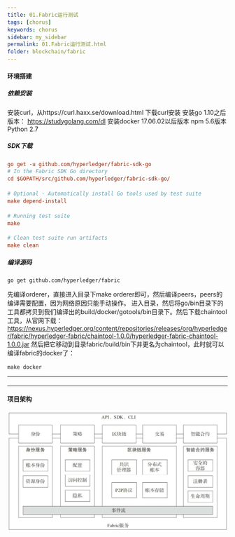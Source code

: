 ```yaml
---
title: 01.Fabric运行测试
tags: [chorus]
keywords: chorus
sidebar: my_sidebar
permalink: 01.Fabric运行测试.html
folder: blockchain/fabric
---
```


#### 环境搭建
##### 依赖安装
安装curl，从https://curl.haxx.se/download.html 下载curl安装
安装go 1.10之后版本： https://studygolang.com/dl 
安装docker 17.06.02以后版本
npm 5.6版本
Python 2.7
##### SDK下载
```ini
go get -u github.com/hyperledger/fabric-sdk-go
# In the Fabric SDK Go directory
cd $GOPATH/src/github.com/hyperledger/fabric-sdk-go/

# Optional - Automatically install Go tools used by test suite
make depend-install

# Running test suite
make

# Clean test suite run artifacts
make clean
```
##### 编译源码
```
go get github.com/hyperledger/fabric
```
先编译orderer，直接进入目录下make orderer即可，然后编译peers，peers的编译需要配置，因为网络原因只能手动操作。
进入目录，然后将go/bin目录下的工具都拷贝到我们编译出的build/docker/gotools/bin目录下。然后下载chaintool工具，从官网下载：
https://nexus.hyperledger.org/content/repositories/releases/org/hyperledger/fabric/hyperledger-fabric/chaintool-1.0.0/hyperledger-fabric-chaintool-1.0.0.jar
然后把它移动到目录fabric/build/bin下并更名为chaintool，此时就可以编译fabric的docker了：
```
make docker
```
 --- 

#### 

 --- 

#### 项目架构
![01-1](./lib/images/blockchain/fabric/01-1.png)



































